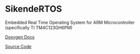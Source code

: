 # SikendeRTOS
Embedded Real Time Operating System for ARM Microcontroller (specifically TI TM4C123GH6PM)

<a href="https://kendiser5000.github.io/SikendeRTOS/index.html" title="Doxygen Docs">Doxygen Docs</a>

<a href="https://github.com/kendiser5000/SikendeRTOS" title="Source Code">Source Code</a>
